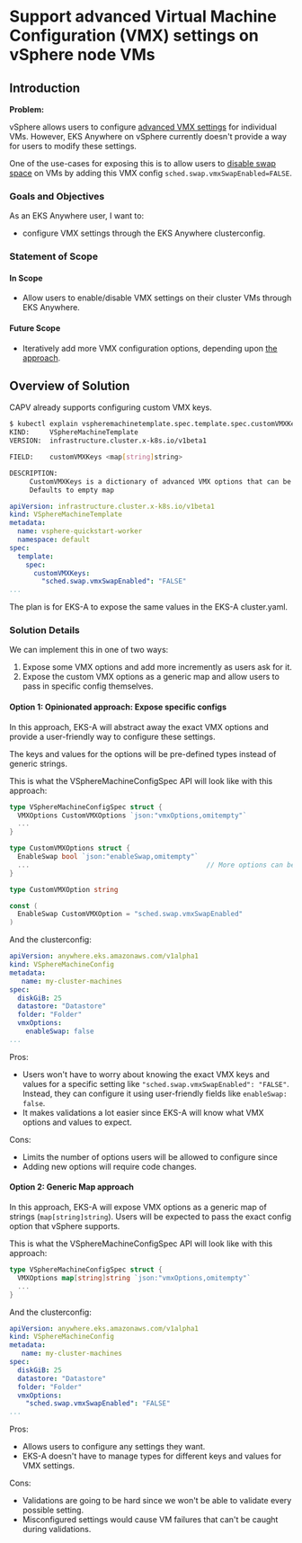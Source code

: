 # Support advanced Virtual Machine Configuration (VMX) settings on vSphere node VMs 

## Introduction

**Problem:** 

vSphere allows users to configure [advanced VMX settings](https://docs.vmware.com/en/VMware-vSphere/7.0/com.vmware.vsphere.vcenter.configuration.doc/GUID-62184858-32E6-4DAC-A700-2C80667C3558.html) for individual VMs. However, EKS Anywhere on vSphere currently doesn't provide a way for users to modify these settings.

One of the use-cases for exposing this is to allow users to [disable swap space](https://github.com/aws/eks-anywhere/issues/4237) on VMs by adding this VMX config `sched.swap.vmxSwapEnabled=FALSE`.

### Goals and Objectives

As an EKS Anywhere user, I want to:

* configure VMX settings through the EKS Anywhere clusterconfig.

### Statement of Scope

#### In Scope

* Allow users to enable/disable VMX settings on their cluster VMs through EKS Anywhere.

#### Future Scope

* Iteratively add more VMX configuration options, depending upon [the approach](#option-1-opinionated-approach-expose-specific-configs).

## Overview of Solution

CAPV already supports configuring custom VMX keys.
```bash
$ kubectl explain vspheremachinetemplate.spec.template.spec.customVMXKeys
KIND:     VSphereMachineTemplate
VERSION:  infrastructure.cluster.x-k8s.io/v1beta1

FIELD:    customVMXKeys <map[string]string>

DESCRIPTION:
     CustomVMXKeys is a dictionary of advanced VMX options that can be set on VM
     Defaults to empty map
```

```yaml
apiVersion: infrastructure.cluster.x-k8s.io/v1beta1
kind: VSphereMachineTemplate
metadata:
  name: vsphere-quickstart-worker
  namespace: default
spec:
  template:
    spec:
      customVMXKeys:
        "sched.swap.vmxSwapEnabled": "FALSE"
...
```

The plan is for EKS-A to expose the same values in the EKS-A cluster.yaml.

### Solution Details

We can implement this in one of two ways:

1. Expose some VMX options and add more incremently as users ask for it.
1. Expose the custom VMX options as a generic map and allow users to pass in specific config themselves.

#### Option 1: Opinionated approach: Expose specific configs

In this approach, EKS-A will abstract away the exact VMX options and provide a user-friendly way to configure these settings.

The keys and values for the options will be pre-defined types instead of generic strings.

This is what the VSphereMachineConfigSpec API will look like with this approach:
```go
type VSphereMachineConfigSpec struct {
  VMXOptions CustomVMXOptions `json:"vmxOptions,omitempty"`
  ...
}

type CustomVMXOptions struct {
  EnableSwap bool `json:"enableSwap,omitempty"`
  ...                                            // More options can be added as needed
}

type CustomVMXOption string

const (
  EnableSwap CustomVMXOption = "sched.swap.vmxSwapEnabled"
)
```

And the clusterconfig:

```yaml
apiVersion: anywhere.eks.amazonaws.com/v1alpha1
kind: VSphereMachineConfig
metadata:
   name: my-cluster-machines
spec:
  diskGiB: 25
  datastore: "Datastore"
  folder: "Folder"
  vmxOptions:
    enableSwap: false
...
```

Pros:

* Users won't have to worry about knowing the exact VMX keys and values for a specific setting like `"sched.swap.vmxSwapEnabled": "FALSE"`. Instead, they can configure it using user-friendly fields like `enableSwap: false`.
* It makes validations a lot easier since EKS-A will know what VMX options and values to expect.

Cons: 

* Limits the number of options users will be allowed to configure since 
* Adding new options will require code changes.


#### Option 2: Generic Map approach

In this approach, EKS-A will expose VMX options as a generic map of strings (`map[string]string`). Users will be expected to pass the exact config option that vSphere supports. 

This is what the VSphereMachineConfigSpec API will look like with this approach:
```go
type VSphereMachineConfigSpec struct {
  VMXOptions map[string]string `json:"vmxOptions,omitempty"`
  ...
}
```

And the clusterconfig:

```yaml
apiVersion: anywhere.eks.amazonaws.com/v1alpha1
kind: VSphereMachineConfig
metadata:
   name: my-cluster-machines
spec:
  diskGiB: 25
  datastore: "Datastore"
  folder: "Folder"
  vmxOptions:
    "sched.swap.vmxSwapEnabled": "FALSE"
...
```

Pros:

* Allows users to configure any settings they want.
* EKS-A doesn't have to manage types for different keys and values for VMX settings.

Cons:

* Validations are going to be hard since we won't be able to validate every possible setting.
* Misconfigured settings would cause VM failures that can't be caught during validations.

